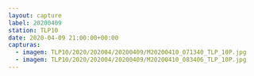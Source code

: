 ```yaml
---
layout: capture
label: 20200409
station: TLP10
date: 2020-04-09 21:00:00+00:00
capturas:
  - imagem: TLP10/2020/202004/20200409/M20200410_071340_TLP_10P.jpg
  - imagem: TLP10/2020/202004/20200409/M20200410_083406_TLP_10P.jpg
---
```

